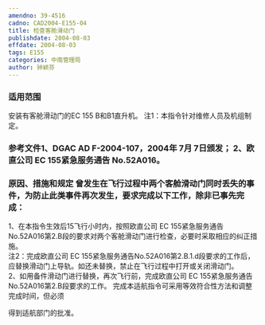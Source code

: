 ```yaml
---
amendno: 39-4516  
cadno: CAD2004-E155-04  
title: 检查客舱滑动门  
publishdate: 2004-08-03  
effdate: 2004-08-03  
tags: E155  
categories: 中南管理局  
author: 钟颖芬  
---
```

  
### 适用范围  
安装有客舱滑动门的EC 155 B和B1直升机。     注1：本指令针对维修人员及机组制定。  
  
<!--more-->  
### 参考文件1、DGAC AD F-2004-107，2004年 7月 7日颁发； 2、欧直公司 EC 155紧急服务通告 No.52A016。  
  
### 原因、措施和规定 曾发生在飞行过程中两个客舱滑动门同时丢失的事件，为防止此类事件再次发生，要求完成以下工作，除非已事先完成：  
   1、在本指令生效后15飞行小时内，按照欧直公司 EC 155紧急服务通告No.52A016第2.B段的要求对两个客舱滑动门进行检查，必要时采取相应的纠正措施。  
注2：完成欧直公司 EC 155紧急服务通告No.52A016第2.B.1.d段要求的工作后，应替换滑动门上导轨。如还未替换，禁止在飞行过程中打开或关闭滑动门。  
    2、如用备件滑动门进行替换，再次飞行前，完成欧直公司 EC 155紧急服务通告No.52A016第2.B段要求的工作。 完成本适航指令可采用等效符合性方法和调整完成时间，但必须  
  
得到适航部门的批准。  
